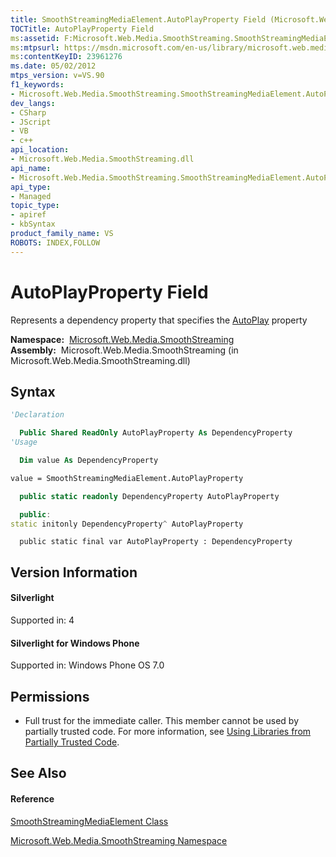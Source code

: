 ```yaml
---
title: SmoothStreamingMediaElement.AutoPlayProperty Field (Microsoft.Web.Media.SmoothStreaming)
TOCTitle: AutoPlayProperty Field
ms:assetid: F:Microsoft.Web.Media.SmoothStreaming.SmoothStreamingMediaElement.AutoPlayProperty
ms:mtpsurl: https://msdn.microsoft.com/en-us/library/microsoft.web.media.smoothstreaming.smoothstreamingmediaelement.autoplayproperty(v=VS.90)
ms:contentKeyID: 23961276
ms.date: 05/02/2012
mtps_version: v=VS.90
f1_keywords:
- Microsoft.Web.Media.SmoothStreaming.SmoothStreamingMediaElement.AutoPlayProperty
dev_langs:
- CSharp
- JScript
- VB
- c++
api_location:
- Microsoft.Web.Media.SmoothStreaming.dll
api_name:
- Microsoft.Web.Media.SmoothStreaming.SmoothStreamingMediaElement.AutoPlayProperty
api_type:
- Managed
topic_type:
- apiref
- kbSyntax
product_family_name: VS
ROBOTS: INDEX,FOLLOW
---
```


# AutoPlayProperty Field

Represents a dependency property that specifies the [AutoPlay](smoothstreamingmediaelement-autoplay-property-microsoft-web-media-smoothstreaming_1.md) property

**Namespace:**  [Microsoft.Web.Media.SmoothStreaming](microsoft-web-media-smoothstreaming-namespace_1.md)  
**Assembly:**  Microsoft.Web.Media.SmoothStreaming (in Microsoft.Web.Media.SmoothStreaming.dll)

## Syntax

``` vb
'Declaration

  Public Shared ReadOnly AutoPlayProperty As DependencyProperty
'Usage

  Dim value As DependencyProperty

value = SmoothStreamingMediaElement.AutoPlayProperty
```

``` csharp
  public static readonly DependencyProperty AutoPlayProperty
```

``` c++
  public:
static initonly DependencyProperty^ AutoPlayProperty
```

``` jscript
  public static final var AutoPlayProperty : DependencyProperty
```

## Version Information

#### Silverlight

Supported in: 4  

#### Silverlight for Windows Phone

Supported in: Windows Phone OS 7.0  

## Permissions

  - Full trust for the immediate caller. This member cannot be used by partially trusted code. For more information, see [Using Libraries from Partially Trusted Code](https://msdn.microsoft.com/en-us/library/8skskf63\(v=vs.90\)).

## See Also

#### Reference

[SmoothStreamingMediaElement Class](smoothstreamingmediaelement-class-microsoft-web-media-smoothstreaming_1.md)

[Microsoft.Web.Media.SmoothStreaming Namespace](microsoft-web-media-smoothstreaming-namespace_1.md)


